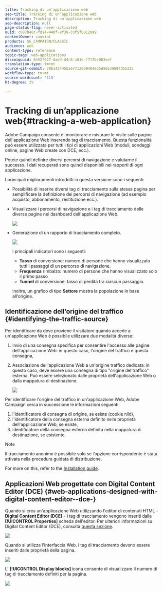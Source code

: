 ```yaml
---
title: Tracking di un’applicazione web
seo-title: Tracking di un’applicazione web
description: Tracking di un’applicazione web
seo-description: null
page-status-flag: never-activated
uuid: c087b40c-fd14-440f-8f38-33f5f68120a9
contentOwner: sauviat
products: SG_CAMPAIGN/CLASSIC
audience: web
content-type: reference
topic-tags: web-applications
discoiquuid: 8e52f927-dadd-44c8-a51d-f717bc083eef
translation-type: tm+mt
source-git-commit: 70b143445b2e77128b9404e35d96b39694d55335
workflow-type: tm+mt
source-wordcount: '413'
ht-degree: 3%

---
```



# Tracking di un’applicazione web{#tracking-a-web-application}

 Adobe Campaign consente di monitorare e misurare le visite sulle pagine dell&#39;applicazione Web inserendo tag di tracciamento. Questa funzionalità può essere utilizzata per tutti i tipi di applicazioni Web (moduli, sondaggi online, pagine Web create con DCE, ecc.).

Potete quindi definire diversi percorsi di navigazione e valutarne il successo. I dati recuperati sono quindi disponibili nei rapporti di ogni applicazione.

I principali miglioramenti introdotti in questa versione sono i seguenti:

* Possibilità di inserire diversi tag di tracciamento sulla stessa pagina per semplificare la definizione dei percorsi di navigazione (ad esempio acquisto, abbonamento, restituzione ecc.).
* Visualizzare i percorsi di navigazione e i tag di tracciamento delle diverse pagine nel dashboard dell&#39;applicazione Web.

   ![](assets/trackers_1.png)

* Generazione di un rapporto di tracciamento completo.

   ![](assets/trackers_5.png)

   I principali indicatori sono i seguenti:

   * **Tasso** di conversione: numero di persone che hanno visualizzato tutti i passaggi di un percorso di navigazione.
   * **Frequenza** rimbalzo: numero di persone che hanno visualizzato solo il primo passo
   * **Tunnel** di conversione: tasso di perdita tra ciascun passaggio.

   Inoltre, un grafico di tipo **Settore** mostra la popolazione in base all&#39;origine.

## Identificazione dell’origine del traffico {#identifying-the-traffic-source}

Per identificare da dove proviene il visitatore quando accede a un&#39;applicazione Web è possibile utilizzare due modalità diverse:

1. Invio di una consegna specifica per consentire l&#39;accesso alle pagine dell&#39;applicazione Web: in questo caso, l&#39;origine del traffico è questa consegna,
1. Associazione dell&#39;applicazione Web a un&#39;origine traffico dedicata: in questo caso, deve essere una consegna di tipo &quot;origine del traffico&quot; esterna. Può essere selezionato dalle proprietà dell&#39;applicazione Web o dalla mappatura di destinazione.

   ![](assets/trackers_6.png)

Per identificare l&#39;origine del traffico in un&#39;applicazione Web,  Adobe Campaign cerca in successione le informazioni seguenti:

1. l&#39;identificatore di consegna di origine, se esiste (cookie nlId),
1. l&#39;identificatore della consegna esterna definito nelle proprietà dell&#39;applicazione Web, se esiste,
1. identificatore della consegna esterna definita nella mappatura di destinazione, se esistente.

>[!NOTE]
>
>Il tracciamento anonimo è possibile solo se l’opzione corrispondente è stata attivata nella procedura guidata di distribuzione.
>
>For more on this, refer to the [Installation guide](../../installation/using/deploying-an-instance.md).

## Applicazioni Web progettate con Digital Content Editor (DCE) {#web-applications-designed-with-digital-content-editor--dce-}

Quando si crea un&#39;applicazione Web utilizzando l&#39;editor di contenuti HTML - **Digital Content Editor (DCE)** - i tag di tracciamento vengono inseriti dalla **[!UICONTROL Properties]** scheda dell&#39;editor. Per ulteriori informazioni su Digital Content Editor (DCE), consulta [questa sezione](../../web/using/about-campaign-html-editor.md).

![](assets/trackers_2.png)

Quando si utilizza l&#39;interfaccia Web, i tag di tracciamento devono essere inseriti dalle proprietà della pagina.

![](assets/trackers_3.png)

L’ **[!UICONTROL Display blocks]** icona consente di visualizzare il numero di tag di tracciamento definiti per la pagina.

![](assets/trackers_4.png)

